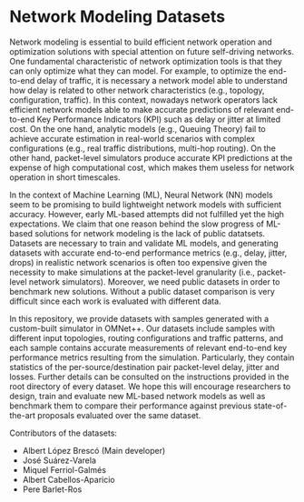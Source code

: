 # Network Modeling Datasets

Network modeling is essential to build efficient network operation and optimization solutions with special attention on future self-driving networks. One fundamental characteristic of network optimization tools is that they can only optimize what they can model. For example, to optimize the end-to-end delay of traffic, it is necessary a network model able to understand how delay is related to other network characteristics (e.g., topology, configuration, traffic). In this context, nowadays network operators lack efficient network models able to make accurate predictions of relevant end-to-end Key Performance Indicators (KPI) such as delay or jitter at limited cost. On the one hand, analytic models (e.g., Queuing Theory) fail to achieve accurate estimation in real-world scenarios with complex configurations (e.g., real traffic distributions, multi-hop routing). On the other hand, packet-level simulators produce accurate KPI predictions at the expense of high computational cost, which makes them useless for network operation in short timescales.

In the context of Machine Learning (ML), Neural Network (NN) models seem to be promising to build lightweight network models with sufficient accuracy. However, early ML-based attempts did not fulfilled yet the high expectations. We claim that one reason behind the slow progress of ML-based solutions for network modeling is the lack of public datatsets. Datasets are necessary to train and validate ML models, and generating datasets with accurate end-to-end performance metrics (e.g., delay, jitter, drops) in realistic network scenarios is often too expensive given the necessity to make simulations at the packet-level granularity (i.e., packet-level network simulators). Moreover, we need public datasets in order to benchmark new solutions. Without a public dataset comparison is very difficult since each work is evaluated with different data. 

In this repository, we provide datasets with samples generated with a custom-built simulator in OMNet++. Our datasets include samples with different input topologies, routing configurations and traffic patterns, and each sample contains accurate measurements of relevant end-to-end key performance metrics resulting from the simulation. Particularly, they contain statistics of the per-source/destination pair packet-level delay, jitter and losses. Further details can be consulted on the instructions provided in the root directory of every dataset. We hope this will encourage researchers to design, train and evaluate new ML-based network models as well as benchmark them to compare their performance against previous state-of-the-art proposals evaluated over the same dataset.

Contributors of the datasets:
* Albert López Brescó (Main developer)
* José Suárez-Varela
* Miquel Ferriol-Galmés
* Albert Cabellos-Aparicio
* Pere Barlet-Ros

